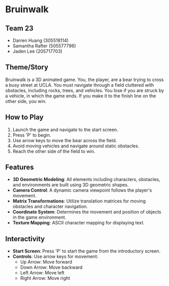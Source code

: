# Bruinwalk

## Team 23
- Darren Huang (305518114)
- Samantha Rafter (505577796)
- Jaden Lee (205717703)

## Theme/Story
Bruinwalk is a 3D animated game. You, the player, are a bear trying to cross a busy street at UCLA. You must navigate through a field cluttered with obstacles, including rocks, trees, and vehicles. You lose if you are struck by a vehicle, in which the game ends. If you make it to the finish line on the other side, you win.

## How to Play
1. Launch the game and navigate to the start screen.
2. Press 'P' to begin.
3. Use arrow keys to move the bear across the field.
4. Avoid moving vehicles and navigate around static obstacles.
5. Reach the other side of the field to win.

## Features
- **3D Geometric Modeling**: All elements including characters, obstacles, and environments are built using 3D geometric shapes.
- **Camera Control**: A dynamic camera viewpoint follows the player's movement.
- **Matrix Transformations**: Utilize translation matrices for moving obstacles and character navigation.
- **Coordinate System**: Determines the movement and position of objects in the game environment.
- **Texture Mapping**: ASCII character mapping for displaying text.

## Interactivity
- **Start Screen**: Press 'P' to start the game from the introductory screen.
- **Controls**: Use arrow keys for movement:
  - Up Arrow: Move forward
  - Down Arrow: Move backward
  - Left Arrow: Move left
  - Right Arrow: Move right

